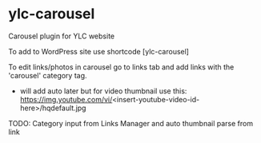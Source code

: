 # ylc-carousel
Carousel plugin for YLC website

To add to WordPress site use shortcode [ylc-carousel]

To edit links/photos in carousel go to links tab and add links with the 'carousel' category tag.

* will add auto later but for video thumbnail use this: https://img.youtube.com/vi/<insert-youtube-video-id-here\>/hqdefault.jpg
  
TODO: Category input from Links Manager and auto thumbnail parse from link
